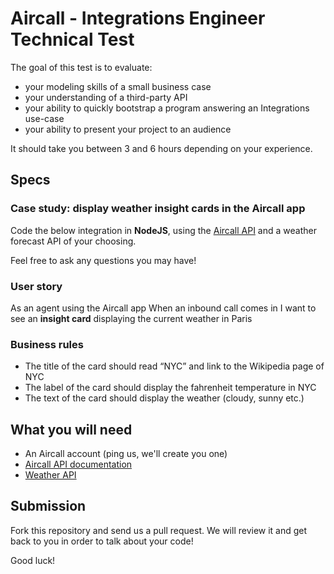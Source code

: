 # Aircall - Integrations Engineer Technical Test

The goal of this test is to evaluate:
- your modeling skills of a small business case
- your understanding of a third-party API
- your ability to quickly bootstrap a program answering an Integrations use-case
- your ability to present your project to an audience

It should take you between 3 and 6 hours depending on your experience.

## Specs
### Case study: display weather insight cards in the Aircall app
Code the below integration in **NodeJS**, using the [Aircall API](https://developer.aircall.io/api-references/) and a weather forecast API of your choosing.

Feel free to ask any questions you may have!

### User story
As an agent using the Aircall app
When an inbound call comes in
I want to see an **insight card** displaying the current weather in Paris

### Business rules
- The title of the card should read “NYC” and link to the Wikipedia page of NYC
- The label of the card should display the fahrenheit temperature in NYC
- The text of the card should display the weather (cloudy, sunny etc.)

## What you will need
- An Aircall account (ping us, we'll create you one)
- [Aircall API documentation](https://developer.aircall.io/api-references/)
- [Weather API](https://rapidapi.com/search/weather)

## Submission
Fork this repository and send us a pull request. We will review it and get back to you in order to talk about your code!

Good luck!
